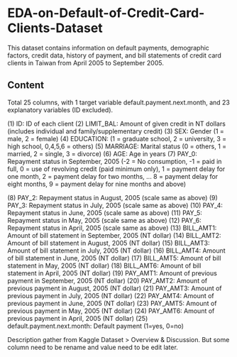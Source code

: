 # EDA-on-Default-of-Credit-Card-Clients-Dataset

This dataset contains information on default payments, demographic factors, credit data, history of payment, and bill statements of credit card clients in Taiwan from April 2005 to September 2005.

## Content
Total 25 columns, with 1 target variable default.payment.next.month, and 23 explanatory variables (ID excluded).

(1) ID: ID of each client
(2) LIMIT_BAL: Amount of given credit in NT dollars (includes individual and family/supplementary credit)
(3) SEX: Gender (1 = male, 2 = female)
(4) EDUCATION: (1 = graduate school, 2 = university, 3 = high school, 0,4,5,6 = others)
(5) MARRIAGE: Marital status (0 = others, 1 = married, 2 = single, 3 = divorce)
(6) AGE: Age in years
(7) PAY_0: Repayment status in September, 2005
(-2 = No consumption, -1 = paid in full, 0 = use of revolving credit (paid minimum only), 1 = payment delay for one month, 2 = payment delay for two months, ... 8 = payment delay for eight months, 9 = payment delay for nine months and above)

(8) PAY_2: Repayment status in August, 2005 (scale same as above)
(9) PAY_3: Repayment status in July, 2005 (scale same as above)
(10) PAY_4: Repayment status in June, 2005 (scale same as above)
(11) PAY_5: Repayment status in May, 2005 (scale same as above)
(12) PAY_6: Repayment status in April, 2005 (scale same as above)
(13) BILL_AMT1: Amount of bill statement in September, 2005 (NT dollar)
(14) BILL_AMT2: Amount of bill statement in August, 2005 (NT dollar)
(15) BILL_AMT3: Amount of bill statement in July, 2005 (NT dollar)
(16) BILL_AMT4: Amount of bill statement in June, 2005 (NT dollar)
(17) BILL_AMT5: Amount of bill statement in May, 2005 (NT dollar)
(18) BILL_AMT6: Amount of bill statement in April, 2005 (NT dollar)
(19) PAY_AMT1: Amount of previous payment in September, 2005 (NT dollar)
(20) PAY_AMT2: Amount of previous payment in August, 2005 (NT dollar)
(21) PAY_AMT3: Amount of previous payment in July, 2005 (NT dollar)
(22) PAY_AMT4: Amount of previous payment in June, 2005 (NT dollar)
(23) PAY_AMT5: Amount of previous payment in May, 2005 (NT dollar)
(24) PAY_AMT6: Amount of previous payment in April, 2005 (NT dollar)
(25) default.payment.next.month: Default payment (1=yes, 0=no)

Description gather from Kaggle Dataset > Overview & Discussion. But some column need to be rename and value need to be edit later.

